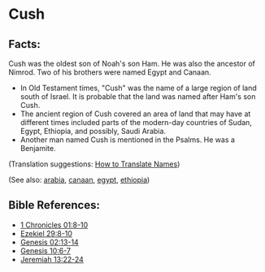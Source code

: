 # Cush #

## Facts: ##

Cush was the oldest son of Noah's son Ham. He was also the ancestor of Nimrod. Two of his brothers were named Egypt and Canaan.

* In Old Testament times, "Cush" was the name of a large region of land south of Israel. It is probable that the land was named after Ham's son Cush.
* The ancient region of Cush covered an area of land that may have at different times included parts of the modern-day countries of Sudan, Egypt, Ethiopia, and possibly, Saudi Arabia.
* Another man named Cush is mentioned in the Psalms. He was a Benjamite.

(Translation suggestions: [How to Translate Names](https://git.door43.org/Door43/en-ta-translate-vol1/src/master/content/translate_names.md))

(See also: [arabia](../other/arabia.md), [canaan](../other/canaan.md), [egypt](../other/egypt.md), [ethiopia](../other/ethiopia.md))

## Bible References: ##

* [1 Chronicles 01:8-10](https://door43.org/en/bible/notes/1ch/01/08)
* [Ezekiel 29:8-10](https://door43.org/en/bible/notes/ezk/29/08)
* [Genesis 02:13-14](https://door43.org/en/bible/notes/gen/02/13)
* [Genesis 10:6-7](https://door43.org/en/bible/notes/gen/10/06)
* [Jeremiah 13:22-24](https://door43.org/en/bible/notes/jer/13/22)

